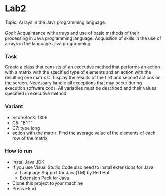 # Lab2
*Topic:* 
Arrays in the Java programming language.<br><br>
*Goal:*
Acquaintance with arrays and use of basic methods of their processing in
Java programming language. Acquisition of skills in the use of arrays in the language
Java programming.

### Task
Create a class that consists of an executive method that performs an action with
a matrix with the specified type of elements and an action with the resulting one
matrix C. Display the results of the first and second actions on the screen. Necessary
handle all exceptions that may occur during execution
software code. All variables must be described and their values ​​specified in
executive method.

### Variant
- ScoreBook:  1306
- C5:  "B^T"
- C7:  type long
- action with the matrix: Find the average value of the elements of each row of the matrix

### How to run

- Instal Java JDK
- If you use Visual Studio Code also need to install extensions for Java
  - Language Support for Java(TM) by Red Hat
  - Extension Pack for Java
- Clone this project to your machine
- Press F5 =)

